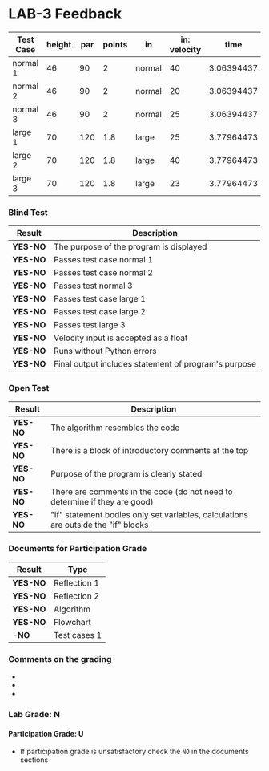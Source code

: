 # LAB-3 Feedback

| Test Case | height | par   | points | in       | in: velocity | time       | distance    | out: points | out: statement       |
|-----------|--------|-------|--------|----------|--------------|------------|-------------|-------------|----------------------|
| normal 1  | 46     | 90    | 2      | normal   | 40           | 3.06394437 | 122.5577748 | 125.1155496 | **better than par!** |
| normal 2  | 46     | 90    | 2      | normal   | 20           | 3.06394437 | 61.2788874  | 2.557774797 | **what happened?**   |
| normal 3  | 46     | 90    | 2      | normal   | 25           | 3.06394437 | 76.59860925 | 33.1972185  | **sorry**            |
| large 1   | 70     | 120   | 1.8    | large    | 25           | 3.77964473 | 94.49111825 | 14.08401285 | **sorry**            |
| large 2   | 70     | 120   | 1.8    | large    | 40           | 3.77964473 | 151.1857892 | 116.1344206 | **better than par!** |
| large 3   | 70     | 120   | 1.8    | large    | 23           | 3.77964473 | 86.93182879 | 0.477291826 | **what happened?**   |

### Blind Test
|Result |Description|
|------------|------------------------------------------------------|
| **YES-NO** | The purpose of the program is displayed              |  
| **YES-NO** | Passes test case normal 1                            |   
| **YES-NO** | Passes test case normal 2                            |
| **YES-NO** | Passes test normal 3                                 |    
| **YES-NO** | Passes test case large 1                             |   
| **YES-NO** | Passes test case large 2                             |   
| **YES-NO** | Passes test large 3                                  |   
| **YES-NO** | Velocity input is accepted as a float                |   
| **YES-NO** | Runs without Python errors                           |
| **YES-NO** | Final output includes statement of program's purpose |

### Open Test
|Result |Description|
|--------------|-----------------------------------------|
|**YES-NO**| The algorithm resembles the code   |
|**YES-NO**| There is a block of introductory comments at the top |  
|**YES-NO**| Purpose of the program is clearly stated |  
|**YES-NO**| There are comments in the code (do not need to determine if they are good)|
|**YES-NO**| "if" statement bodies only set variables, calculations are outside the "if" blocks |

### Documents for Participation Grade

|Result         |Type            |
|---------------|----------------|
|**YES-NO**     | Reflection 1   |
|**YES-NO**     | Reflection 2   |
|**YES-NO**     | Algorithm      |
|**YES-NO**     | Flowchart      |
|**-NO**     | Test cases 1   |

### Comments on the grading
- 
- 
- 
### Lab Grade: N

#### Participation Grade: U
 - If participation grade is unsatisfactory check the `NO` in the documents sections
